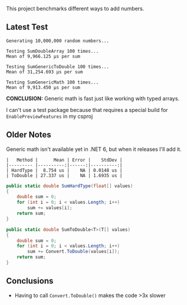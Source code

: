 This project benchmarks different ways to add numbers.

## Latest Test

```
Generating 10,000,000 random numbers...

Testing SumDoubleArray 100 times...
Mean of 9,966.125 µs per sum

Testing SumGenericToDouble 100 times...
Mean of 31,254.693 µs per sum

Testing SumGenericMath 100 times...
Mean of 9,913.450 µs per sum
```

**CONCLUSION:** Generic math is fast just like working with typed arrays.

I can't use a test package because that requires a special build for `EnablePreviewFeatures` in my csproj

## Older Notes

Generic math isn't available yet in .NET 6, but when it releases I'll add it.

```
|   Method |      Mean | Error |    StdDev |
|--------- |----------:|------:|----------:|
| HardType |  8.754 us |    NA | 0.0148 us |
| ToDouble | 27.337 us |    NA | 1.6935 us |
```

```cs
public static double SumHardType(float[] values)
{
	double sum = 0;
	for (int i = 0; i < values.Length; i++)
		sum += values[i];
	return sum;
}
```

```cs
public static double SumToDouble<T>(T[] values)
{
	double sum = 0;
	for (int i = 0; i < values.Length; i++)
		sum += Convert.ToDouble(values[i]);
	return sum;
}
```

## Conclusions

* Having to call `Convert.ToDouble()` makes the code >3x slower